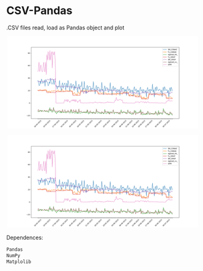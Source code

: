 # CSV-Pandas
.CSV files read, load as Pandas object and plot



<p align="center">
  <img width=500 src="temporalVariationPlot.png"/>
 </p>

<p align="center">
  <img width=500 src="temporalVariationPlot.png"/>
 </p>


Dependences:

    Pandas
    NumPy
    Matplolib
